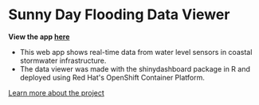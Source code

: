 # Sunny Day Flooding Data Viewer

**View the app [here](https://sunnydayflood.apps.cloudapps.unc.edu/)**

- This web app shows real-time data from water level sensors in coastal stormwater infrastructure. 
- The data viewer was made with the shinydashboard package in R and deployed using Red Hat's OpenShift Container Platform.

[Learn more about the project](https://tarheels.live/sunnydayflood/)
